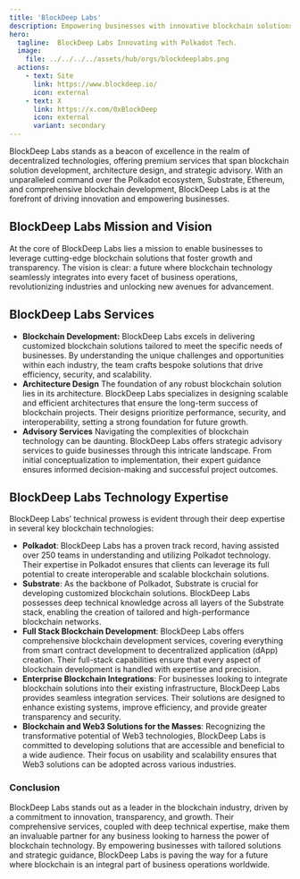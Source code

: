 ```yaml
---
title: 'BlockDeep Labs'
description: Empowering businesses with innovative blockchain solutions, expert architecture design, and strategic advisory services. Leading in Polkadot and Substrate.
hero:
  tagline:  BlockDeep Labs Innovating with Polkadot Tech.
  image: 
    file: ../../../../assets/hub/orgs/blockdeeplabs.png
  actions:
    - text: Site
      link: https://www.blockdeep.io/
      icon: external
    - text: X
      link: https://x.com/0xBlockDeep
      icon: external
      variant: secondary
---
```


BlockDeep Labs stands as a beacon of excellence in the realm of decentralized technologies, offering premium services that span blockchain solution development, architecture design, and strategic advisory. With an unparalleled command over the Polkadot ecosystem, Substrate, Ethereum, and comprehensive blockchain development, BlockDeep Labs is at the forefront of driving innovation and empowering businesses.

## BlockDeep Labs Mission and Vision
At the core of BlockDeep Labs lies a mission to enable businesses to leverage cutting-edge blockchain solutions that foster growth and transparency. The vision is clear: a future where blockchain technology seamlessly integrates into every facet of business operations, revolutionizing industries and unlocking new avenues for advancement.

## BlockDeep Labs Services
- **Blockchain Development:** BlockDeep Labs excels in delivering customized blockchain solutions tailored to meet the specific needs of businesses. By understanding the unique challenges and opportunities within each industry, the team crafts bespoke solutions that drive efficiency, security, and scalability.
- **Architecture Design**
The foundation of any robust blockchain solution lies in its architecture. BlockDeep Labs specializes in designing scalable and efficient architectures that ensure the long-term success of blockchain projects. Their designs prioritize performance, security, and interoperability, setting a strong foundation for future growth.
- **Advisory Services**
Navigating the complexities of blockchain technology can be daunting. BlockDeep Labs offers strategic advisory services to guide businesses through this intricate landscape. From initial conceptualization to implementation, their expert guidance ensures informed decision-making and successful project outcomes.

## BlockDeep Labs Technology Expertise
BlockDeep Labs’ technical prowess is evident through their deep expertise in several key blockchain technologies:
- **Polkadot**: BlockDeep Labs has a proven track record, having assisted over 250 teams in understanding and utilizing Polkadot technology. Their expertise in Polkadot ensures that clients can leverage its full potential to create interoperable and scalable blockchain solutions.
- **Substrate**: As the backbone of Polkadot, Substrate is crucial for developing customized blockchain solutions. BlockDeep Labs possesses deep technical knowledge across all layers of the Substrate stack, enabling the creation of tailored and high-performance blockchain networks.
- **Full Stack Blockchain Development**: BlockDeep Labs offers comprehensive blockchain development services, covering everything from smart contract development to decentralized application (dApp) creation. Their full-stack capabilities ensure that every aspect of blockchain development is handled with expertise and precision.
- **Enterprise Blockchain Integrations**: For businesses looking to integrate blockchain solutions into their existing infrastructure, BlockDeep Labs provides seamless integration services. Their solutions are designed to enhance existing systems, improve efficiency, and provide greater transparency and security.
- **Blockchain and Web3 Solutions for the Masses**: Recognizing the transformative potential of Web3 technologies, BlockDeep Labs is committed to developing solutions that are accessible and beneficial to a wide audience. Their focus on usability and scalability ensures that Web3 solutions can be adopted across various industries.

### Conclusion
BlockDeep Labs stands out as a leader in the blockchain industry, driven by a commitment to innovation, transparency, and growth. Their comprehensive services, coupled with deep technical expertise, make them an invaluable partner for any business looking to harness the power of blockchain technology. By empowering businesses with tailored solutions and strategic guidance, BlockDeep Labs is paving the way for a future where blockchain is an integral part of business operations worldwide.
